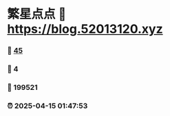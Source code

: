 # 繁星点点 :link: https://blog.52013120.xyz 
### :page_facing_up: [45](https://blog.52013120.xyz/tag.html) 
### :speech_balloon: 4 
### :hibiscus: 199521 
### :alarm_clock: 2025-04-15 01:47:53 

